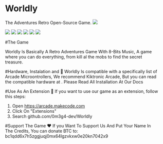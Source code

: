 # Worldly

The Adventures Retro Open-Source Game.
![](https://pixelartmaker-data-78746291193.nyc3.digitaloceanspaces.com/image/a859d7357dac118.png)

![](https://img.shields.io/badge/2.3K-players-players) ![](https://img.shields.io/badge/100+-Compatible%20Hardware-blue) ![](https://img.shields.io/github/tag/pandao/editor.md.svg) ![](https://img.shields.io/github/release/pandao/editor.md.svg) ![](https://img.shields.io/github/issues/pandao/editor.md.svg) ![](https://img.shields.io/bower/v/editor.md.svg)



#The Game

Worldly Is Basically A Retro Adventures Game With 8-Bits Music, A game where you can do everything, from kill al the mobs to find the secret treasure.

#Hardware, Instalation and  🔬
Worldly Is compatible with a specifically list of Arcade Microontrollers, We recommend Kiktronic Arcade, But you can read the compatible hardware at . Please Read All Installation At Our Docs

#Use As An Extension 🧩
If you want to use our game as an extension, follow this steps:

1. Open https://arcade.makecode.com
2. Click On "Extensions"
3. Search github.com/0m3g4-dev/Worldly

#Support The Game ❤
If you Want To Support Us And Put Your Name In The Credits, You can donate BTC to:
bc1qdd6x7h5zggjuqj0mx64lgzvkxw0e20kn7042x9
